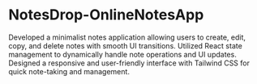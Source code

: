 # NotesDrop-OnlineNotesApp
Developed a minimalist notes application allowing users to create, edit, copy, and delete notes with smooth UI transitions. Utilized React state management to dynamically handle note operations and UI updates. Designed a responsive and user-friendly interface with Tailwind CSS for quick note-taking and management.
